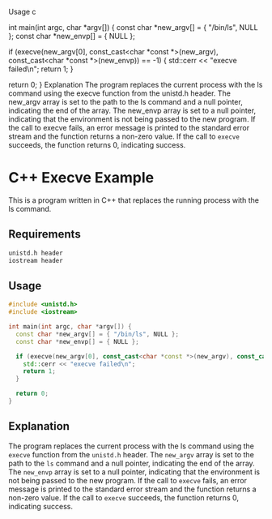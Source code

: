 



Usage
c



int main(int argc, char *argv[]) {
  const char *new_argv[] = { "/bin/ls", NULL };
  const char *new_envp[] = { NULL };

  if (execve(new_argv[0], const_cast<char *const *>(new_argv), const_cast<char *const *>(new_envp)) == -1) {
    std::cerr << "execve failed\n";
    return 1;
  }

  return 0;
}
Explanation
The program replaces the current process with the ls command using the execve function from the unistd.h header. The new_argv array is set to the path to the ls command and a null pointer, indicating the end of the array. The new_envp array is set to a null pointer, indicating that the environment is not being passed to the new program. If the call to execve fails, an error message is printed to the standard error stream and the function returns a non-zero value. If the call to `execve` succeeds, the function returns 0, indicating success.

# C++ Execve Example

This is a program written in C++ that replaces the running process with the ls command.

## Requirements

```bash
unistd.h header
iostream header
```

## Usage

```c++
#include <unistd.h>
#include <iostream>

int main(int argc, char *argv[]) {
  const char *new_argv[] = { "/bin/ls", NULL };
  const char *new_envp[] = { NULL };

  if (execve(new_argv[0], const_cast<char *const *>(new_argv), const_cast<char *const *>(new_envp)) == -1) {
    std::cerr << "execve failed\n";
    return 1;
  }

  return 0;
}
```

## Explanation

The program replaces the current process with the ls command using the `execve` function from the `unistd.h` header. The `new_argv` array is set to the path to the `ls` command and a null pointer, indicating the end of the array. The `new_envp` array is set to a null pointer, indicating that the environment is not being passed to the new program. If the call to `execve` fails, an error message is printed to the standard error stream and the function returns a non-zero value. If the call to `execve` succeeds, the function returns 0, indicating success.
